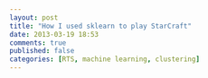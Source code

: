 ```yaml
---
layout: post
title: "How I used sklearn to play StarCraft"
date: 2013-03-19 18:53
comments: true
published: false
categories: [RTS, machine learning, clustering]
---
```

